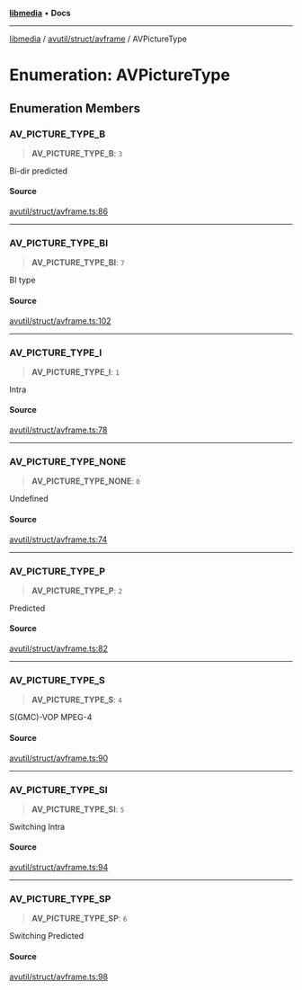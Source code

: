 [**libmedia**](../../../../README.md) • **Docs**

***

[libmedia](../../../../README.md) / [avutil/struct/avframe](../README.md) / AVPictureType

# Enumeration: AVPictureType

## Enumeration Members

### AV\_PICTURE\_TYPE\_B

> **AV\_PICTURE\_TYPE\_B**: `3`

Bi-dir predicted

#### Source

[avutil/struct/avframe.ts:86](https://github.com/zhaohappy/libmedia/blob/a88305ff5d10e91621f2d71d24c72fc85681b8f7/src/avutil/struct/avframe.ts#L86)

***

### AV\_PICTURE\_TYPE\_BI

> **AV\_PICTURE\_TYPE\_BI**: `7`

BI type

#### Source

[avutil/struct/avframe.ts:102](https://github.com/zhaohappy/libmedia/blob/a88305ff5d10e91621f2d71d24c72fc85681b8f7/src/avutil/struct/avframe.ts#L102)

***

### AV\_PICTURE\_TYPE\_I

> **AV\_PICTURE\_TYPE\_I**: `1`

Intra

#### Source

[avutil/struct/avframe.ts:78](https://github.com/zhaohappy/libmedia/blob/a88305ff5d10e91621f2d71d24c72fc85681b8f7/src/avutil/struct/avframe.ts#L78)

***

### AV\_PICTURE\_TYPE\_NONE

> **AV\_PICTURE\_TYPE\_NONE**: `0`

Undefined

#### Source

[avutil/struct/avframe.ts:74](https://github.com/zhaohappy/libmedia/blob/a88305ff5d10e91621f2d71d24c72fc85681b8f7/src/avutil/struct/avframe.ts#L74)

***

### AV\_PICTURE\_TYPE\_P

> **AV\_PICTURE\_TYPE\_P**: `2`

Predicted

#### Source

[avutil/struct/avframe.ts:82](https://github.com/zhaohappy/libmedia/blob/a88305ff5d10e91621f2d71d24c72fc85681b8f7/src/avutil/struct/avframe.ts#L82)

***

### AV\_PICTURE\_TYPE\_S

> **AV\_PICTURE\_TYPE\_S**: `4`

S(GMC)-VOP MPEG-4

#### Source

[avutil/struct/avframe.ts:90](https://github.com/zhaohappy/libmedia/blob/a88305ff5d10e91621f2d71d24c72fc85681b8f7/src/avutil/struct/avframe.ts#L90)

***

### AV\_PICTURE\_TYPE\_SI

> **AV\_PICTURE\_TYPE\_SI**: `5`

Switching Intra

#### Source

[avutil/struct/avframe.ts:94](https://github.com/zhaohappy/libmedia/blob/a88305ff5d10e91621f2d71d24c72fc85681b8f7/src/avutil/struct/avframe.ts#L94)

***

### AV\_PICTURE\_TYPE\_SP

> **AV\_PICTURE\_TYPE\_SP**: `6`

Switching Predicted

#### Source

[avutil/struct/avframe.ts:98](https://github.com/zhaohappy/libmedia/blob/a88305ff5d10e91621f2d71d24c72fc85681b8f7/src/avutil/struct/avframe.ts#L98)
